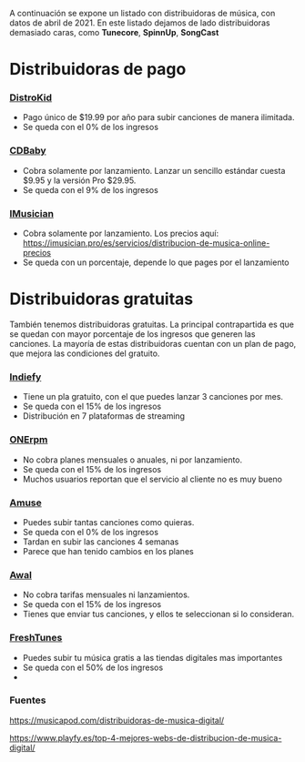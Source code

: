 
A continuación se expone un listado con distribuidoras de música, con datos de abril de 2021. En este listado dejamos de lado distribuidoras demasiado caras, como **Tunecore**, **SpinnUp**, **SongCast**

# Distribuidoras de pago

### [DistroKid](https://distrokid.com/)

- Pago único de $19.99 por año para subir canciones de manera ilimitada.
- Se queda con el 0% de los ingresos

### [CDBaby](https://es.cdbaby.com/)

- Cobra solamente por lanzamiento. Lanzar un sencillo estándar cuesta $9.95 y la versión Pro $29.95.
- Se queda con el 9% de los ingresos

### [IMusician](https://imusiciandigital.com/es/)

- Cobra solamente por lanzamiento. Los precios aquí: https://imusician.pro/es/servicios/distribucion-de-musica-online-precios
- Se queda con un porcentaje, depende lo que pages por el lanzamiento

### []()

### []()


# Distribuidoras gratuitas

También tenemos distribuidoras gratuitas. La principal contrapartida es que se quedan con mayor porcentaje de los ingresos que generen las canciones. La mayoría de estas distribuidoras cuentan con un plan de pago, que mejora las condiciones del gratuito.

### [Indiefy](https://indiefy.net/)

- Tiene un pla gratuito, con el que puedes lanzar 3 canciones por mes. 
- Se queda con el 15% de los ingresos
- Distribución en 7 plataformas de streaming 

### [ONErpm](https://onerpm.com/es/)

- No cobra planes mensuales o anuales, ni por lanzamiento.
- Se queda con el 15% de los ingresos
- Muchos usuarios reportan que el servicio al cliente no es muy bueno

### [Amuse](https://www.amuse.io/)

- Puedes subir tantas canciones como quieras.
- Se queda con el 0% de los ingresos
- Tardan en subir las canciones 4 semanas
- Parece que han tenido cambios en los planes

### [Awal](https://www.awal.com/)

- No cobra tarifas mensuales ni lanzamientos.
- Se queda con el 15% de los ingresos
- Tienes que enviar tus canciones, y ellos te seleccionan si lo consideran.

### [FreshTunes](https://freshtunes.com/es/)

- Puedes subir tu música gratis a las tiendas digitales mas importantes
- Se queda con el 50% de los ingresos
- 
### Fuentes

https://musicapod.com/distribuidoras-de-musica-digital/

https://www.playfy.es/top-4-mejores-webs-de-distribucion-de-musica-digital/
